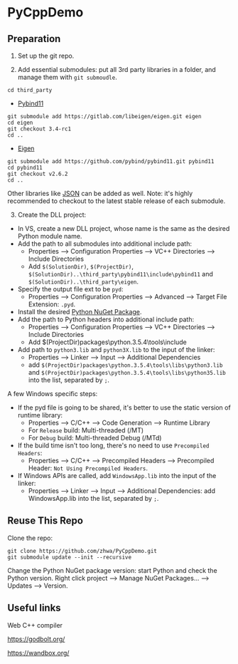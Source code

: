 # PyCppDemo

## Preparation

1. Set up the git repo.

2. Add essential submodules: put all 3rd party libraries in a folder, and manage them with ```git submoudle```.

  ```
  cd third_party
  ```

  * [Pybind11](https://github.com/pybind/pybind11)
  ```
  git submodule add https://gitlab.com/libeigen/eigen.git eigen
  cd eigen
  git checkout 3.4-rc1
  cd ..
  ```

  * [Eigen](https://gitlab.com/libeigen/eigen)
  ```
  git submodule add https://github.com/pybind/pybind11.git pybind11
  cd pybind11
  git checkout v2.6.2
  cd ..
  ```

  Other libraries like [JSON](https://github.com/nlohmann/json) can be added as well. Note: it's highly recommended to checkout to the latest stable release of each submodule.

3. Create the DLL project:

  * In VS, create a new DLL project, whose name is the same as the desired Python module name.
  * Add the path to all submodules into additional include path:
    * Properties --> Configuration Properties --> VC++ Directories --> Include Directories
    * Add  ```$(SolutionDir)```, ```$(ProjectDir)```, ```$(SolutionDir)..\third_party\pybind11\include\pybind11``` and ```$(SolutionDir)..\third_party\eigen```.
  * Specify the output file ext to be ```pyd```:
    * Properties --> Configuration Properties --> Advanced --> Target File Extension: ```.pyd```.
  * Install the desired [Python NuGet Package](https://www.nuget.org/packages/python).
  * Add the path to Python headers into additional include path:
    * Properties --> Configuration Properties --> VC++ Directories --> Include Directories
    * Add $(ProjectDir)packages\python.3.5.4\tools\include
  * Add path to ```python3.lib``` and ```python3X.lib``` to the input of the linker:
    * Properties --> Linker --> Input --> Additional Dependencies
    * add ```$(ProjectDir)packages\python.3.5.4\tools\libs\python3.lib``` and ```$(ProjectDir)packages\python.3.5.4\tools\libs\python35.lib``` into the list, separated by ```;```.

  A few Windows specific steps:

  * If the pyd file is going to be shared, it's better to use the static version of runtime library:
    * Properties --> C/C++ --> Code Generation --> Runtime Library
    * For ```Release``` build: Multi-threaded (/MT)
    * For ```Debug``` build: Multi-threaded Debug (/MTd)
  * If the build time isn't too long, there's no need to use ```Precompiled Headers```:
    * Properties --> C/C++ --> Precompiled Headers --> Precompiled Header: ```Not Using Precompiled Headers```.
  * If Windows APIs are called, add ```WindowsApp.lib``` into the input of the linker:
    * Properties --> Linker --> Input --> Additional Dependencies: add WindowsApp.lib into the list, separated by ```;```.

## Reuse This Repo

Clone the repo:

```
git clone https://github.com/zhwa/PyCppDemo.git
git submodule update --init --recursive
```

Change the Python NuGet package version: start Python and check the Python version. Right click project --> Manage NuGet Packages... --> Updates --> Version.

## Useful links 

Web C++ compiler

https://godbolt.org/

https://wandbox.org/
